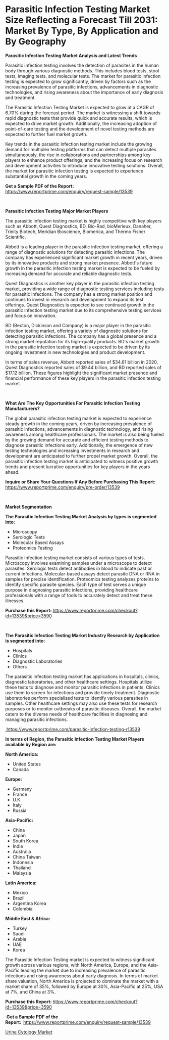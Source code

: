 <p><h1>Parasitic Infection Testing Market Size Reflecting a Forecast Till 2031: Market By Type, By Application and By Geography</h1></p><p><strong>Parasitic Infection Testing Market Analysis and Latest Trends</strong></p>
<p><p>Parasitic infection testing involves the detection of parasites in the human body through various diagnostic methods. This includes blood tests, stool tests, imaging tests, and molecular tests. The market for parasitic infection testing is expected to grow significantly, driven by factors such as the increasing prevalence of parasitic infections, advancements in diagnostic technologies, and rising awareness about the importance of early diagnosis and treatment.</p><p>The Parasitic Infection Testing Market is expected to grow at a CAGR of 6.70% during the forecast period. The market is witnessing a shift towards rapid diagnostic tests that provide quick and accurate results, which is expected to drive market growth. Additionally, the increasing adoption of point-of-care testing and the development of novel testing methods are expected to further fuel market growth.</p><p>Key trends in the parasitic infection testing market include the growing demand for multiplex testing platforms that can detect multiple parasites simultaneously, the rise in collaborations and partnerships among key players to enhance product offerings, and the increasing focus on research and development activities to introduce innovative testing solutions. Overall, the market for parasitic infection testing is expected to experience substantial growth in the coming years.</p></p>
<p><strong>Get a Sample PDF of the Report:&nbsp;</strong> <a href="https://www.reportprime.com/enquiry/request-sample/13539">https://www.reportprime.com/enquiry/request-sample/13539</a></p>
<p>&nbsp;</p>
<p><strong>Parasitic Infection Testing Major Market Players</strong></p>
<p><p>The parasitic infection testing market is highly competitive with key players such as Abbott, Quest Diagnostics, BD, Bio-Rad, bioMerieux, Danaher, Trinity Biotech, Meridian Bioscience, Biomerica, and Thermo Fisher Scientific.</p><p>Abbott is a leading player in the parasitic infection testing market, offering a range of diagnostic solutions for detecting parasitic infections. The company has experienced significant market growth in recent years, driven by its innovative products and strong market presence. Abbott's future growth in the parasitic infection testing market is expected to be fueled by increasing demand for accurate and reliable diagnostic tests.</p><p>Quest Diagnostics is another key player in the parasitic infection testing market, providing a wide range of diagnostic testing services including tests for parasitic infections. The company has a strong market position and continues to invest in research and development to expand its test offerings. Quest Diagnostics is expected to see continued growth in the parasitic infection testing market due to its comprehensive testing services and focus on innovation.</p><p>BD (Becton, Dickinson and Company) is a major player in the parasitic infection testing market, offering a variety of diagnostic solutions for detecting parasitic infections. The company has a global presence and a strong market reputation for its high-quality products. BD's market growth in the parasitic infection testing market is expected to be driven by its ongoing investment in new technologies and product development.</p><p>In terms of sales revenue, Abbott reported sales of $34.61 billion in 2020, Quest Diagnostics reported sales of $9.44 billion, and BD reported sales of $17.12 billion. These figures highlight the significant market presence and financial performance of these key players in the parasitic infection testing market.</p></p>
<p>&nbsp;</p>
<p><strong>What Are The Key Opportunities For Parasitic Infection Testing Manufacturers?</strong></p>
<p><p>The global parasitic infection testing market is expected to experience steady growth in the coming years, driven by increasing prevalence of parasitic infections, advancements in diagnostic technology, and rising awareness among healthcare professionals. The market is also being fueled by the growing demand for accurate and efficient testing methods to diagnose parasitic infections early. Additionally, the emergence of new testing technologies and increasing investments in research and development are anticipated to further propel market growth. Overall, the parasitic infection testing market is anticipated to witness positive growth trends and present lucrative opportunities for key players in the years ahead.</p></p>
<p><strong>Inquire or Share Your Questions If Any Before Purchasing This Report:</strong> <a href="https://www.reportprime.com/enquiry/pre-order/13539">https://www.reportprime.com/enquiry/pre-order/13539</a></p>
<p>&nbsp;</p>
<p><strong>Market Segmentation</strong></p>
<p><strong>The Parasitic Infection Testing Market Analysis by types is segmented into:</strong></p>
<p><ul><li>Microscopy</li><li>Serologic Tests</li><li>Molecular Based Assays</li><li>Proteomics Testing</li></ul></p>
<p><p>Parasitic infection testing market consists of various types of tests. Microscopy involves examining samples under a microscope to detect parasites. Serologic tests detect antibodies in blood to indicate past or current infections. Molecular-based assays detect parasite DNA or RNA in samples for precise identification. Proteomics testing analyzes proteins to identify specific parasite species. Each type of test serves a unique purpose in diagnosing parasitic infections, providing healthcare professionals with a range of tools to accurately detect and treat these illnesses.</p></p>
<p><strong>Purchase this Report:&nbsp;</strong><a href="https://www.reportprime.com/checkout?id=13539&price=3590">https://www.reportprime.com/checkout?id=13539&price=3590</a></p>
<p>&nbsp;</p>
<p><strong>The Parasitic Infection Testing Market Industry Research by Application is segmented into:</strong></p>
<p><ul><li>Hospitals</li><li>Clinics</li><li>Diagnostic Laboratories</li><li>Others</li></ul></p>
<p><p>The parasitic infection testing market has applications in hospitals, clinics, diagnostic laboratories, and other healthcare settings. Hospitals utilize these tests to diagnose and monitor parasitic infections in patients. Clinics use them to screen for infections and provide timely treatment. Diagnostic laboratories perform specialized tests to identify various parasites in samples. Other healthcare settings may also use these tests for research purposes or to monitor outbreaks of parasitic diseases. Overall, the market caters to the diverse needs of healthcare facilities in diagnosing and managing parasitic infections.</p></p>
<p><a href="https://www.reportprime.com/parasitic-infection-testing-r13539">&nbsp;https://www.reportprime.com/parasitic-infection-testing-r13539</a></p>
<p><strong>In terms of Region, the Parasitic Infection Testing Market Players available by Region are:</strong></p>
<p>
    <p> <strong> North America: </strong>
        <ul>
            <li>United States</li>
            <li>Canada</li>
        </ul>
        </p> 
    <p> <strong> Europe: </strong>
        <ul>
            <li>Germany</li>
            <li>France</li>
            <li>U.K.</li>
            <li>Italy</li>
            <li>Russia</li>
        </ul>
        </p> 
    <p> <strong> Asia-Pacific: </strong>
        <ul>
            <li>China</li>
            <li>Japan</li>
            <li>South Korea</li>
            <li>India</li>
            <li>Australia</li>
            <li>China Taiwan</li>
            <li>Indonesia</li>
            <li>Thailand</li>
            <li>Malaysia</li>
        </ul>
        </p> 
    <p> <strong> Latin America: </strong>
        <ul>
            <li>Mexico</li>
            <li>Brazil</li>
            <li>Argentina Korea</li>
            <li>Colombia</li>
        </ul>
        </p> 
    <p> <strong> Middle East & Africa: </strong>
        <ul>
            <li>Turkey</li>
            <li>Saudi</li>
            <li>Arabia</li>
            <li>UAE</li>
            <li>Korea</li>
        </ul>
    </p>
    </p>
<p><p>The Parasitic Infection Testing market is expected to witness significant growth across various regions, with North America, Europe, and the Asia-Pacific leading the market due to increasing prevalence of parasitic infections and rising awareness about early diagnosis. In terms of market share valuation, North America is projected to dominate the market with a market share of 35%, followed by Europe at 30%, Asia-Pacific at 25%, USA at 7%, and China at 3%.</p></p>
<p><strong>Purchase this Report: </strong><a href="https://www.reportprime.com/checkout?id=13539&price=3590">https://www.reportprime.com/checkout?id=13539&price=3590</a></p>
<p>&nbsp;<strong>Get a Sample PDF of the Report:&nbsp;&nbsp;</strong><a href="https://www.reportprime.com/enquiry/request-sample/13539">https://www.reportprime.com/enquiry/request-sample/13539</a></p>
<p><strong></strong></p>
<p><p><a href="https://github.com/BryceTownsendr/Market-Research-Report-List-4/blob/main/urine-cytology-market.md">Urine Cytology Market</a></p></p>